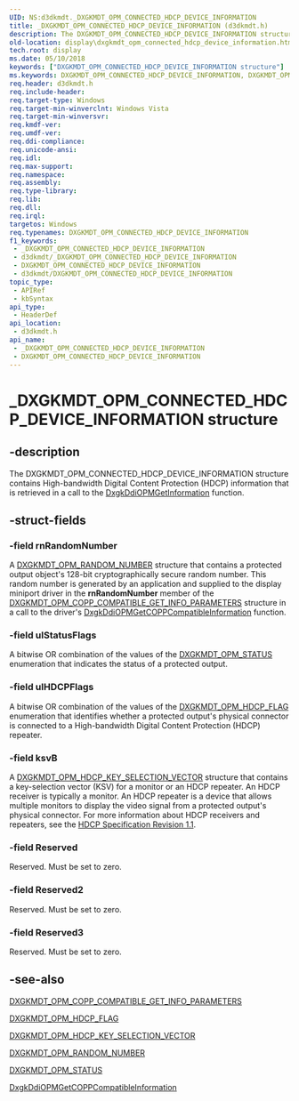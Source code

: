 ```yaml
---
UID: NS:d3dkmdt._DXGKMDT_OPM_CONNECTED_HDCP_DEVICE_INFORMATION
title: _DXGKMDT_OPM_CONNECTED_HDCP_DEVICE_INFORMATION (d3dkmdt.h)
description: The DXGKMDT_OPM_CONNECTED_HDCP_DEVICE_INFORMATION structure contains High-bandwidth Digital Content Protection (HDCP) information that is retrieved in a call to the DxgkDdiOPMGetInformation function.
old-location: display\dxgkmdt_opm_connected_hdcp_device_information.htm
tech.root: display
ms.date: 05/10/2018
keywords: ["DXGKMDT_OPM_CONNECTED_HDCP_DEVICE_INFORMATION structure"]
ms.keywords: DXGKMDT_OPM_CONNECTED_HDCP_DEVICE_INFORMATION, DXGKMDT_OPM_CONNECTED_HDCP_DEVICE_INFORMATION structure [Display Devices], DmStructs_9c39e234-e0dd-4d2f-b1b4-e8745bcc69aa.xml, _DXGKMDT_OPM_CONNECTED_HDCP_DEVICE_INFORMATION, d3dkmdt/DXGKMDT_OPM_CONNECTED_HDCP_DEVICE_INFORMATION, display.dxgkmdt_opm_connected_hdcp_device_information
req.header: d3dkmdt.h
req.include-header: 
req.target-type: Windows
req.target-min-winverclnt: Windows Vista
req.target-min-winversvr: 
req.kmdf-ver: 
req.umdf-ver: 
req.ddi-compliance: 
req.unicode-ansi: 
req.idl: 
req.max-support: 
req.namespace: 
req.assembly: 
req.type-library: 
req.lib: 
req.dll: 
req.irql: 
targetos: Windows
req.typenames: DXGKMDT_OPM_CONNECTED_HDCP_DEVICE_INFORMATION
f1_keywords:
 - _DXGKMDT_OPM_CONNECTED_HDCP_DEVICE_INFORMATION
 - d3dkmdt/_DXGKMDT_OPM_CONNECTED_HDCP_DEVICE_INFORMATION
 - DXGKMDT_OPM_CONNECTED_HDCP_DEVICE_INFORMATION
 - d3dkmdt/DXGKMDT_OPM_CONNECTED_HDCP_DEVICE_INFORMATION
topic_type:
 - APIRef
 - kbSyntax
api_type:
 - HeaderDef
api_location:
 - d3dkmdt.h
api_name:
 - _DXGKMDT_OPM_CONNECTED_HDCP_DEVICE_INFORMATION
 - DXGKMDT_OPM_CONNECTED_HDCP_DEVICE_INFORMATION
---
```


# _DXGKMDT_OPM_CONNECTED_HDCP_DEVICE_INFORMATION structure


## -description

The DXGKMDT_OPM_CONNECTED_HDCP_DEVICE_INFORMATION structure contains High-bandwidth Digital Content Protection (HDCP) information that is retrieved in a call to the <a href="/windows-hardware/drivers/ddi/dispmprt/nc-dispmprt-dxgkddi_opm_get_information">DxgkDdiOPMGetInformation</a> function.

## -struct-fields

### -field rnRandomNumber

A <a href="/windows-hardware/drivers/ddi/d3dkmdt/ns-d3dkmdt-_dxgkmdt_opm_random_number">DXGKMDT_OPM_RANDOM_NUMBER</a> structure that contains a protected output object's 128-bit cryptographically secure random number. This random number is generated by an application and supplied to the display miniport driver in the <b>rnRandomNumber</b> member of the <a href="/windows-hardware/drivers/ddi/d3dkmdt/ns-d3dkmdt-_dxgkmdt_opm_copp_compatible_get_info_parameters">DXGKMDT_OPM_COPP_COMPATIBLE_GET_INFO_PARAMETERS</a> structure in a call to the driver's <a href="/windows-hardware/drivers/ddi/dispmprt/nc-dispmprt-dxgkddi_opm_get_copp_compatible_information">DxgkDdiOPMGetCOPPCompatibleInformation</a> function.

### -field ulStatusFlags

A bitwise OR combination of the values of the <a href="/windows-hardware/drivers/ddi/d3dkmdt/ne-d3dkmdt-_dxgkmdt_opm_status">DXGKMDT_OPM_STATUS</a> enumeration that indicates the status of a protected output.

### -field ulHDCPFlags

A bitwise OR combination of the values of the <a href="/windows-hardware/drivers/ddi/d3dkmdt/ne-d3dkmdt-_dxgkmdt_opm_hdcp_flag">DXGKMDT_OPM_HDCP_FLAG</a> enumeration that identifies whether a protected output's physical connector is connected to a High-bandwidth Digital Content Protection (HDCP) repeater.

### -field ksvB

A <a href="/windows-hardware/drivers/ddi/d3dkmdt/ns-d3dkmdt-_dxgkmdt_opm_hdcp_key_selection_vector">DXGKMDT_OPM_HDCP_KEY_SELECTION_VECTOR</a> structure that contains a key-selection vector (KSV) for a monitor or an HDCP repeater. An HDCP receiver is typically a monitor. An HDCP repeater is a device that allows multiple monitors to display the video signal from a protected output's physical connector. For more information about HDCP receivers and repeaters, see the <a href="https://go.microsoft.com/fwlink/p/?linkid=38728">HDCP Specification Revision 1.1</a>.

### -field Reserved

Reserved. Must be set to zero.

### -field Reserved2

Reserved. Must be set to zero.

### -field Reserved3

Reserved. Must be set to zero.

## -see-also

<a href="/windows-hardware/drivers/ddi/d3dkmdt/ns-d3dkmdt-_dxgkmdt_opm_copp_compatible_get_info_parameters">DXGKMDT_OPM_COPP_COMPATIBLE_GET_INFO_PARAMETERS</a>



<a href="/windows-hardware/drivers/ddi/d3dkmdt/ne-d3dkmdt-_dxgkmdt_opm_hdcp_flag">DXGKMDT_OPM_HDCP_FLAG</a>



<a href="/windows-hardware/drivers/ddi/d3dkmdt/ns-d3dkmdt-_dxgkmdt_opm_hdcp_key_selection_vector">DXGKMDT_OPM_HDCP_KEY_SELECTION_VECTOR</a>



<a href="/windows-hardware/drivers/ddi/d3dkmdt/ns-d3dkmdt-_dxgkmdt_opm_random_number">DXGKMDT_OPM_RANDOM_NUMBER</a>



<a href="/windows-hardware/drivers/ddi/d3dkmdt/ne-d3dkmdt-_dxgkmdt_opm_status">DXGKMDT_OPM_STATUS</a>



<a href="/windows-hardware/drivers/ddi/dispmprt/nc-dispmprt-dxgkddi_opm_get_copp_compatible_information">DxgkDdiOPMGetCOPPCompatibleInformation</a>

